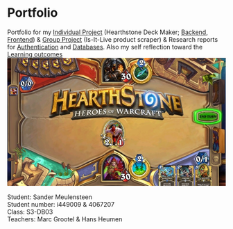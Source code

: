 # Portfolio
Portfolio for my [Individual Project](https://github.com/S3-HSDM/Portfolio/blob/main/Individual%20Project.md) (Hearthstone Deck Maker; [Backend](https://github.com/S3-HSDM/HSDM-BackEnd), [Frontend](https://github.com/S3-HSDM/HSDM-FrontEnd)) & [Group Project](https://github.com/S3-HSDM/Portfolio/blob/main/Group%20Project.md) (Is-It-Live product scraper) & Research reports for [Authentication](https://github.com/S3-HSDM/Portfolio/blob/main/Research%20%26%20Documentation/Authentication.md) and [Databases](https://github.com/S3-HSDM/Portfolio/blob/main/Research%20%26%20Documentation/Databases.md). Also my self reflection toward the [Learning outcomes](https://github.com/S3-HSDM/Portfolio/blob/main/Learning%20Outcomes.md)
![Hearthstone](https://github.com/S3-HSDM/Portfolio/blob/main/images/hsdm.jpg?raw=true)

Student: Sander Meulensteen <br/>
Student number: i449009 & 4067207 <br/>
Class: S3-DB03 <br/>
Teachers: Marc Grootel & Hans Heumen
